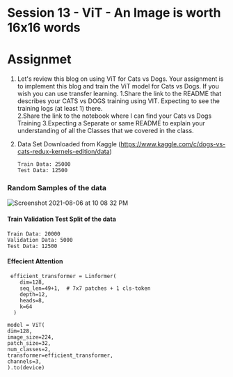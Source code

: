 # Session 13 - ViT - An Image is worth 16x16 words



# Assignmet 

1. Let's review this blog on using ViT for Cats vs Dogs. Your assignment is to implement this blog and train the ViT model for Cats vs Dogs. If you wish you can use transfer learning.
  1.Share the link to the README that describes your CATS vs DOGS training using VIT. Expecting to see the training logs (at least 1) there.  
  2.Share the link to the notebook where I can find your Cats vs Dogs Training
  3.Expecting a Separate or same README to explain your understanding of all the Classes that we covered in the class. 
  
 
 
 1. Data Set Downloaded from Kaggle (https://www.kaggle.com/c/dogs-vs-cats-redux-kernels-edition/data)

        Train Data: 25000
        Test Data: 12500
   
  ### Random Samples of the data
  
  ![Screenshot 2021-08-06 at 10 08 32 PM](https://user-images.githubusercontent.com/73247157/128543427-47df246b-9a78-4759-9e42-aed4aed714b3.png)
  
 #### Train Validation Test Split of the data 
  
    Train Data: 20000
    Validation Data: 5000
    Test Data: 12500

 #### Effecient Attention
 
     efficient_transformer = Linformer(
        dim=128,
        seq_len=49+1,  # 7x7 patches + 1 cls-token
        depth=12,
        heads=8,
        k=64
      )
      
    model = ViT(
    dim=128,
    image_size=224,
    patch_size=32,
    num_classes=2,
    transformer=efficient_transformer,
    channels=3,
    ).to(device)
